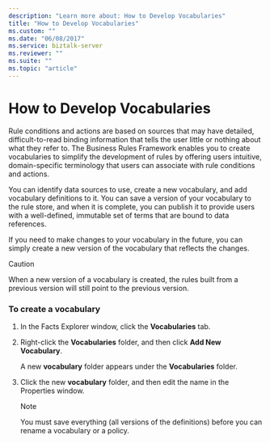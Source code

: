 ```yaml
---
description: "Learn more about: How to Develop Vocabularies"
title: "How to Develop Vocabularies"
ms.custom: ""
ms.date: "06/08/2017"
ms.service: biztalk-server
ms.reviewer: ""
ms.suite: ""
ms.topic: "article"
---
```

# How to Develop Vocabularies
Rule conditions and actions are based on sources that may have detailed, difficult-to-read binding information that tells the user little or nothing about what they refer to. The Business Rules Framework enables you to create vocabularies to simplify the development of rules by offering users intuitive, domain-specific terminology that users can associate with rule conditions and actions.  
  
 You can identify data sources to use, create a new vocabulary, and add vocabulary definitions to it. You can save a version of your vocabulary to the rule store, and when it is complete, you can publish it to provide users with a well-defined, immutable set of terms that are bound to data references.  
  
 If you need to make changes to your vocabulary in the future, you can simply create a new version of the vocabulary that reflects the changes.  
  
> [!CAUTION]
>  When a new version of a vocabulary is created, the rules built from a previous version will still point to the previous version.  
  
### To create a vocabulary  
  
1.  In the Facts Explorer window, click the **Vocabularies** tab.  
  
2.  Right-click the **Vocabularies** folder, and then click **Add New Vocabulary**.  
  
     A new **vocabulary** folder appears under the **Vocabularies** folder.  
  
3.  Click the new **vocabulary** folder, and then edit the name in the Properties window.  
  
    > [!NOTE]
    >  You must save everything (all versions of the definitions) before you can rename a vocabulary or a policy.
